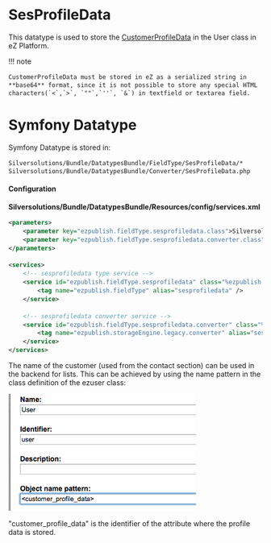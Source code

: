 # SesProfileData

This datatype is used to store the [CustomerProfileData](../../developer_manual/customers/customers_api/customer_profile_data_components/customer_profile_data_model.md) in the User class in eZ Platform.

!!! note

    CustomerProfileData must be stored in eZ as a serialized string in **base64** format, since it is not possible to store any special HTML characters(`<`,`>`, `""`,`''`, `&`) in textfield or textarea field.

# Symfony Datatype

Symfony Datatype is stored in:

```
Silversolutions/Bundle/DatatypesBundle/FieldType/SesProfileData/*
Silversolutions/Bundle/DatatypesBundle/Converter/SesProfileData.php
```

#### Configuration

**Silversolutions/Bundle/DatatypesBundle/Resources/config/services.xml**

``` xml
<parameters>
    <parameter key="ezpublish.fieldType.sesprofiledata.class">Silversolutions\Bundle\DatatypesBundle\FieldType\SesProfileData\Type</parameter>
    <parameter key="ezpublish.fieldType.sesprofiledata.converter.class">Silversolutions\Bundle\DatatypesBundle\Converter\SesProfileData</parameter>
</parameters>

<services>      
    <!-- sesprofiledata type service -->
    <service id="ezpublish.fieldType.sesprofiledata" class="%ezpublish.fieldType.sesprofiledata.class%" parent="ezpublish.fieldType">
        <tag name="ezpublish.fieldType" alias="sesprofiledata" />
    </service>

    <!-- sesprofiledata converter service -->
    <service id="ezpublish.fieldType.sesprofiledata.converter" class="%ezpublish.fieldType.sesprofiledata.converter.class%">
        <tag name="ezpublish.storageEngine.legacy.converter" alias="sesprofiledata"  />
    </service>      
</services> 
```

The name of the customer (used from the contact section) can be used in the backend for lists. This can be achieved by using the name pattern in the class definition of the ezuser class:

![](../img/additional_ez_fieldtypes_7.png)

"customer\_profile\_data" is the identifier of the attribute where the profile data is stored.
